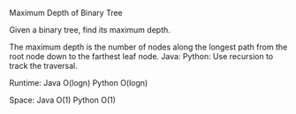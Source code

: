 Maximum Depth of Binary Tree

Given a binary tree, find its maximum depth.

The maximum depth is the number of nodes along the longest path from the root node down to the farthest leaf node.
Java:
Python:
Use recursion to track the traversal.

Runtime:
Java O(logn) Python O(logn)

Space:
Java O(1) Python O(1)
